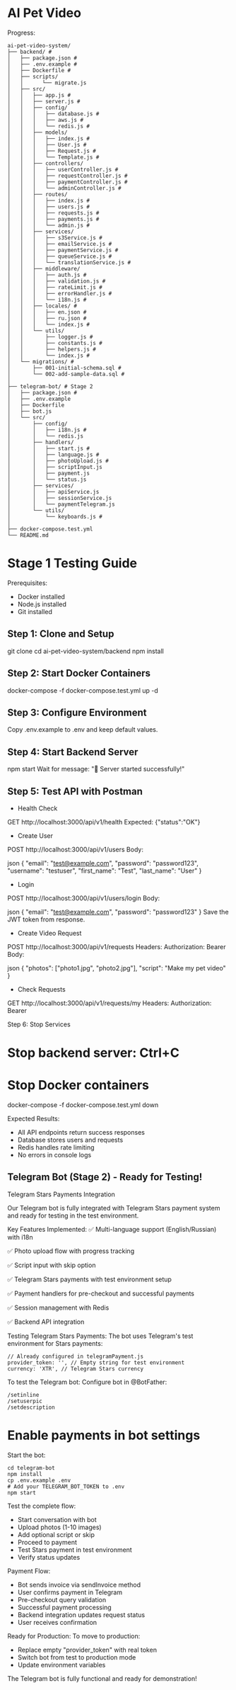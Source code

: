 # AI Pet Video

Progress:

```text
ai-pet-video-system/
├── backend/ #
│   ├── package.json #
│   ├── .env.example #
│   ├── Dockerfile #
│   ├── scripts/
│   │      └── migrate.js
│   ├── src/
│   │   ├── app.js #
│   │   ├── server.js #
│   │   ├── config/
│   │   │   ├── database.js #
│   │   │   ├── aws.js #
│   │   │   └── redis.js #
│   │   ├── models/
│   │   │   ├── index.js #
│   │   │   ├── User.js #
│   │   │   ├── Request.js #
│   │   │   └── Template.js #
│   │   ├── controllers/
│   │   │   ├── userController.js #
│   │   │   ├── requestController.js #
│   │   │   ├── paymentController.js #
│   │   │   └── adminController.js #
│   │   ├── routes/
│   │   │   ├── index.js #
│   │   │   ├── users.js #
│   │   │   ├── requests.js #
│   │   │   ├── payments.js #
│   │   │   └── admin.js #
│   │   ├── services/
│   │   │   ├── s3Service.js #
│   │   │   ├── emailService.js #
│   │   │   ├── paymentService.js #
│   │   │   ├── queueService.js #
│   │   │   └── translationService.js #
│   │   ├── middleware/
│   │   │   ├── auth.js #
│   │   │   ├── validation.js #
│   │   │   ├── rateLimit.js #
│   │   │   ├── errorHandler.js #
│   │   │   └── i18n.js #
│   │   ├── locales/ #
│   │   │   ├── en.json #
│   │   │   ├── ru.json #
│   │   │   └── index.js #
│   │   └── utils/
│   │       ├── logger.js #
│   │       ├── constants.js #
│   │       ├── helpers.js #
│   │       └── index.js #
│   └── migrations/ #
│       ├── 001-initial-schema.sql #
│       └── 002-add-sample-data.sql #
│
├── telegram-bot/ # Stage 2
│   ├── package.json #
│   ├── .env.example
│   ├── Dockerfile
│   ├── bot.js
│   └── src/
│       ├── config/
│       │   ├── i18n.js #
│       │   └── redis.js
│       ├── handlers/
│       │   ├── start.js #
│       │   ├── language.js #
│       │   ├── photoUpload.js #
│       │   ├── scriptInput.js
│       │   ├── payment.js
│       │   └── status.js
│       ├── services/
│       │   ├── apiService.js
│       │   ├── sessionService.js
│       │   └── paymentTelegram.js
│       └── utils/
│           └── keyboards.js #
│
├── docker-compose.test.yml
└── README.md
```

# Stage 1 Testing Guide

Prerequisites:

- Docker installed
- Node.js installed
- Git installed

## Step 1: Clone and Setup

git clone <repository-url>
cd ai-pet-video-system/backend
npm install

## Step 2: Start Docker Containers

docker-compose -f docker-compose.test.yml up -d

## Step 3: Configure Environment

Copy .env.example to .env and keep default values.

## Step 4: Start Backend Server

npm start
Wait for message: "🚀 Server started successfully!"

## Step 5: Test API with Postman

- Health Check

GET http://localhost:3000/api/v1/health
Expected: {"status":"OK"}

- Create User

POST http://localhost:3000/api/v1/users
Body:

json
{
"email": "test@example.com",
"password": "password123",
"username": "testuser",
"first_name": "Test",
"last_name": "User"
}

- Login

POST http://localhost:3000/api/v1/users/login
Body:

json
{
"email": "test@example.com",
"password": "password123"
}
Save the JWT token from response.

- Create Video Request

POST http://localhost:3000/api/v1/requests
Headers: Authorization: Bearer <your-token>
Body:

json
{
"photos": ["photo1.jpg", "photo2.jpg"],
"script": "Make my pet video"
}

- Check Requests

GET http://localhost:3000/api/v1/requests/my
Headers: Authorization: Bearer <your-token>

Step 6: Stop Services

# Stop backend server: Ctrl+C

# Stop Docker containers

docker-compose -f docker-compose.test.yml down

Expected Results:

- All API endpoints return success responses
- Database stores users and requests
- Redis handles rate limiting
- No errors in console logs

## Telegram Bot (Stage 2) - Ready for Testing!

Telegram Stars Payments Integration

Our Telegram bot is fully integrated with Telegram Stars payment system and ready for testing in the test environment.

Key Features Implemented:
✅ Multi-language support (English/Russian) with i18n

✅ Photo upload flow with progress tracking

✅ Script input with skip option

✅ Telegram Stars payments with test environment setup

✅ Payment handlers for pre-checkout and successful payments

✅ Session management with Redis

✅ Backend API integration

Testing Telegram Stars Payments:
The bot uses Telegram's test environment for Stars payments:

```
// Already configured in telegramPayment.js
provider_token: '', // Empty string for test environment
currency: 'XTR', // Telegram Stars currency
```

To test the Telegram bot:
Configure bot in @BotFather:

```
/setinline
/setuserpic
/setdescription
```

# Enable payments in bot settings

Start the bot:

```
cd telegram-bot
npm install
cp .env.example .env
# Add your TELEGRAM_BOT_TOKEN to .env
npm start
```

Test the complete flow:

- Start conversation with bot
- Upload photos (1-10 images)
- Add optional script or skip
- Proceed to payment
- Test Stars payment in test environment
- Verify status updates

Payment Flow:

- Bot sends invoice via sendInvoice method
- User confirms payment in Telegram
- Pre-checkout query validation
- Successful payment processing
- Backend integration updates request status
- User receives confirmation

Ready for Production:
To move to production:

- Replace empty "provider_token" with real token
- Switch bot from test to production mode
- Update environment variables

The Telegram bot is fully functional and ready for demonstration!
